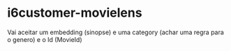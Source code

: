 # i6customer-movielens

Vai aceitar um embedding (sinopse) e uma category (achar uma regra para o genero)  e o Id (MovieId)